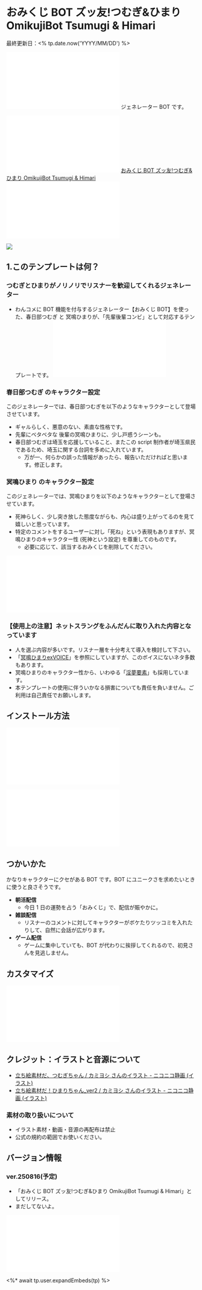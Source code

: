 # おみくじ BOT ズッ友!つむぎ&ひまり OmikujiBot Tsumugi & Himari

最終更新日：<% tp.date.now('YYYY/MM/DD') %>

![](../../template/intro/intro_11.md) ジェネレーター BOT です。

![](../../template/intro/intro_12.md) [おみくじ BOT ズッ友!つむぎ&ひまり OmikujiBot Tsumugi & Himari]()![](../../template/intro/intro_13.md)

![](../../template/intro/intro_21_hazimeni)

## 1.このテンプレートは何？

### つむぎとひまりがノリノリでリスナーを歓迎してくれるジェネレーター

- わんコメに BOT 機能を付与するジェネレーター【おみくじ BOT】を使った、春日部つむぎ と 冥鳴ひまりが、「先輩後輩コンビ」として対応するテンプレートです。
![features_21_InfoOmikujiBotReadMe](../../template/features/features_21_InfoOmikujiBotReadMe.md)

### 春日部つむぎ のキャラクター設定

このジェネレーターでは、春日部つむぎを以下のようなキャラクターとして登場させています。

- ギャルらしく、悪意のない、素直な性格です。
- 先輩にベタベタな 後輩の冥鳴ひまりに、少し戸惑うシーンも。
- 春日部つむぎは埼玉を応援していること、またこの script 制作者が埼玉県民であるため、埼玉に関する台詞を多めに入れています。
	- 万が一、何らかの誤った情報があったら、報告いただければと思います。修正します。

### 冥鳴ひまり のキャラクター設定

このジェネレーターでは、冥鳴ひまりを以下のようなキャラクターとして登場させています。

- 死神らしく、少し突き放した態度ながらも、内心は盛り上がってるのを見て嬉しいと思っています。
- 特定のコメントをするユーザーに対し「死ね」という表現もありますが、冥鳴ひまりのキャラクター性 (死神という設定) を尊重してのものです。
	- 必要に応じて、該当するおみくじを削除してください。

![features_31_InfoCharacter](../../template/features/features_31_InfoCharacter.md)

### 【使用上の注意】ネットスラングをふんだんに取り入れた内容となっています

- 人を選ぶ内容が多いです。リスナー層を十分考えて導入を検討して下さい。
- 「[冥鳴ひまりexVOICE](https://www.meimeihimari.com/goods)」を参照にしていますが、このボイスにないネタ多数もあります。
- 冥鳴ひまりのキャラクター性から、いわゆる「[淫夢要素](https://ja.wikipedia.org/wiki/%E5%A4%9A%E7%94%B0%E9%87%8E%E6%95%B0%E4%BA%BA)」も採用しています。
- 本テンプレートの使用に伴ういかなる損害についても責任を負いません。ご利用は自己責任でお願いします。

## インストール方法

![Installation_41_GotoTemplate](../../template/installation/Installation_41_GotoTemplate.md)

![Installation_42_OmikujiWordParty](../../template/installation/Installation_42_OmikujiWordParty.md)

## つかいかた

かなりキャラクターにクセがある BOT です。BOT にユニークさを求めたいときに使うと良さそうです。

- **朝活配信**
	- 今日 1 日の運勢を占う「おみくじ」で、配信が賑やかに。
- **雑談配信**
	- リスナーのコメントに対してキャラクターがボケたりツッコミを入れたりして、自然に会話が広がります。
- **ゲーム配信**
	- ゲームに集中していても、BOT が代わりに挨拶してくれるので、初見さんを見逃しません。

## カスタマイズ

![](/template/customization/customization_11_illust.md)

## クレジット：イラストと音源について

- [立ち絵素材だ、つむぎちゃん / カミヨシ さんのイラスト - ニコニコ静画 (イラスト)](https://seiga.nicovideo.jp/seiga/im11196295)
- [立ち絵素材だ！ひまりちゃん\_ver2 / カミヨシ さんのイラスト - ニコニコ静画 (イラスト)](https://seiga.nicovideo.jp/watch/im11601628)

### 素材の取り扱いについて

- イラスト素材・動画・音源の再配布は禁止
- 公式の規約の範囲でお使いください。

## バージョン情報

### ver.250816(予定)

- 「おみくじ BOT ズッ友!つむぎ&ひまり OmikujiBot Tsumugi & Himari」としてリリース。
- まだしてないよ。

![credits_99_sesupin](../../template/credits/credits_99_sesupin.md)

<%* await tp.user.expandEmbeds(tp) %>